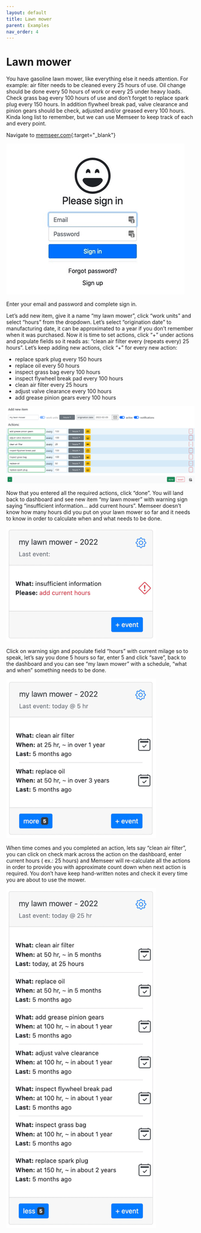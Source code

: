 ```yaml
---
layout: default 
title: Lawn mower
parent: Examples
nav_order: 4
---
```


# Lawn mower

You have gasoline lawn mower, like everything else it needs attention. For example: air filter needs to be cleaned every 25 hours of use. Oil change should be
done every 50 hours of work or every 25 under heavy loads. Check grass bag every 100 hours of use and don’t forget to replace spark plug every 150 hours. In
addition flywheel break pad, valve clearance and pinion gears should be check, adjusted and/or greased every 100 hours. Kinda long list to remember, but we can
use Memseer to keep track of each and every point.

Navigate to [memseer.com](https://memseer.com){:target="_blank"}

![](../../assets/images/guides/sign_up/signin.jpg)

Enter your email and password and complete sign in. 

Let’s add new item, give it a name “my lawn mower”, click “work units” and select “hours” from the dropdown. Let’s select “origination date” to manufacturing
date, it can be approximated to a year if you don’t remember when it was purchased. Now it is time to set actions, click “+” under actions and populate fields
so it reads as: “clean air filter every (repeats every) 25 hours”. Let’s keep adding new actions, click “+” for every new action:

* replace spark plug every 150 hours
* replace oil every 50 hours
* inspect grass bag every 100 hours
* inspect flywheel break pad every 100 hours
* clean air filter every 25 hours
* adjust valve clearance every 100 hours
* add grease pinion gears every 100 hours

![](../../assets/images/examples/lawn_mower/new_item.png)

Now that you entered all the required actions, click “done”. You will land back to dashboard and see new item “my lawn mower” with warning sign saying
“insufficient information… add current hours”. Memseer doesn’t know how many hours did you put on your lawn mower so far and it needs to know in order to
calculate when and what needs to be done. 

![](../../assets/images/examples/lawn_mower/insufficient_info.png)

Click on warning sign and populate field “hours” with current milage so to speak, let’s say you done 5 hours so far,
enter 5 and click “save”, back to the dashboard and you can see “my lawn mower” with a schedule, “what and when” something needs to be done.

![](../../assets/images/examples/lawn_mower/schedule.png)

When time comes and you completed an action, lets say “clean air filter”, you can click on check mark across the action on the dashboard, enter current hours (
ex.: 25 hours) and Memseer will re-calculate all the actions in order to provide you with approximate count down when next action is required. You don’t have
keep hand-written notes and check it every time you are about to use the mower.

![](../../assets/images/examples/lawn_mower/dashboard.png)
